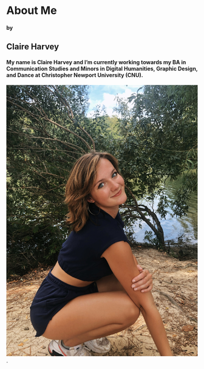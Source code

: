 # About Me
#### by
## Claire Harvey
#### My name is Claire Harvey and I’m currently working towards my BA in Communication Studies and Minors in Digital Humanities, Graphic Design, and Dance at Christopher Newport University (CNU). 
![Claire Harvey](images/9402B918-DDC1-4993-83AB-9661704DE9F9.jpeg). 
